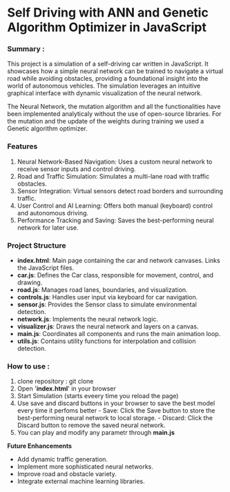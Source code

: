 #  **Self Driving with ANN and Genetic Algorithm Optimizer in JavaScript**

### **Summary** :

This project is a simulation of a self-driving car written in JavaScript. It showcases how a simple neural network can be trained to navigate a virtual road while avoiding obstacles, providing a foundational insight into the world of autonomous vehicles. The simulation leverages an intuitive graphical interface with dynamic visualization of the neural network. 

The Neural Network, the mutation algorithm and all the functionalities have been implemented analyticaly without the use of open-source libraries. For the mutation and the update of the weights during training we used a Genetic algorithm optimizer. 

### **Features**

1) Neural Network-Based Navigation: Uses a custom neural network to receive sensor inputs and control driving.
2) Road and Traffic Simulation: Simulates a multi-lane road with traffic obstacles.
3) Sensor Integration: Virtual sensors detect road borders and surrounding traffic.
4) User Control and AI Learning: Offers both manual (keyboard) control and autonomous driving.
5) Performance Tracking and Saving: Saves the best-performing neural network for later use.

### **Project Structure**

- **index.html**: Main page containing the car and network canvases. Links the JavaScript files.
- **car.js**: Defines the Car class, responsible for movement, control, and drawing.
- **road.js**: Manages road lanes, boundaries, and visualization.
- **controls.js**: Handles user input via keyboard for car navigation.
- **sensor.js**: Provides the Sensor class to simulate environmental detection.
- **network.js**: Implements the neural network logic.
- **visualizer.js**: Draws the neural network and layers on a canvas.
- **main.js**: Coordinates all components and runs the main animation loop.
- **utils.js**: Contains utility functions for interpolation and collision detection.

### **How to use :**

1) clone repository : 
git clone <your-repository-url>
2) Open '**index.html**' in your browser
3) Start Simulation (starts eveery time you reload the page)
4) Use save and discard buttons in your browser to save the best model every time it perfoms better
        - Save: Click the Save button to store the best-performing neural network to local storage.
        - Discard: Click the Discard button to remove the saved neural network.
5) You can play and modify any parametr through **main.js**


**Future Enhancements**

- Add dynamic traffic generation.
- Implement more sophisticated neural networks.
- Improve road and obstacle variety.
- Integrate external machine learning libraries.
